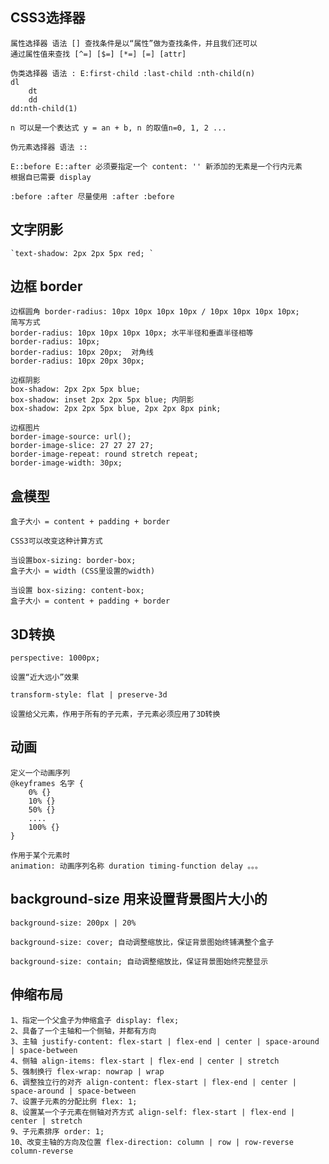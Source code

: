 ##	CSS3选择器 
	属性选择器 语法 [] 查找条件是以“属性”做为查找条件，并且我们还可以
	通过属性值来查找 [^=] [$=] [*=] [=] [attr]

	伪类选择器 语法 : E:first-child :last-child :nth-child(n) 
	dl
		dt
		dd 
	dd:nth-child(1)

	n 可以是一个表达式 y = an + b, n 的取值n=0, 1, 2 ...

	伪元素选择器 语法 :: 

	E::before E::after 必须要指定一个 content: '' 新添加的无素是一个行内元素
	根据自已需要 display

	:before :after 尽量使用 :after :before

##	文字阴影 
	`text-shadow: 2px 2px 5px red; `

##	边框 border
	边框圆角 border-radius: 10px 10px 10px 10px / 10px 10px 10px 10px;
	简写方式
	border-radius: 10px 10px 10px 10px; 水平半径和垂直半径相等
	border-radius: 10px;
	border-radius: 10px 20px;  对角线
	border-radius: 10px 20px 30px; 

	边框阴影
	box-shadow: 2px 2px 5px blue;
	box-shadow: inset 2px 2px 5px blue; 内阴影
	box-shadow: 2px 2px 5px blue, 2px 2px 8px pink;

	边框图片
	border-image-source: url();
	border-image-slice: 27 27 27 27; 
	border-image-repeat: round stretch repeat;
	border-image-width: 30px;

##	盒模型

	盒子大小 = content + padding + border

	CSS3可以改变这种计算方式

	当设置box-sizing: border-box;
	盒子大小 = width (CSS里设置的width)

	当设置 box-sizing: content-box;
	盒子大小 = content + padding + border

##	3D转换
	
	perspective: 1000px;

	设置“近大远小”效果

	transform-style: flat | preserve-3d

	设置给父元素，作用于所有的子元素，子元素必须应用了3D转换

##	动画
	
	定义一个动画序列
	@keyframes 名字 {
		0% {}
		10% {}
		50% {}
		....
		100% {}
	}

	作用于某个元素时
	animation: 动画序列名称 duration timing-function delay 。。。

##	background-size 用来设置背景图片大小的

	background-size: 200px | 20%

	background-size: cover; 自动调整缩放比，保证背景图始终铺满整个盒子

	background-size: contain; 自动调整缩放比，保证背景图始终完整显示

##	伸缩布局
	
	1、指定一个父盒子为伸缩盒子 display: flex;
	2、具备了一个主轴和一个侧轴，并都有方向
	3、主轴 justify-content: flex-start | flex-end | center | space-around | space-between
	4、侧轴 align-items: flex-start | flex-end | center | stretch
	5、强制换行 flex-wrap: nowrap | wrap
	6、调整独立行的对齐 align-content: flex-start | flex-end | center | space-around | space-between
	7、设置子元素的分配比例 flex: 1;
	8、设置某一个子元素在侧轴对齐方式 align-self: flex-start | flex-end | center | stretch
	9、子元素排序 order: 1;
	10、改变主轴的方向及位置 flex-direction: column | row | row-reverse column-reverse



